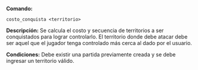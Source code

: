 **Comando:** 

    costo_conquista <territorio>

**Descripción:** Se calcula el costo y secuencia de territorios a ser conquistados para lograr controlarlo. El territorio donde debe atacar debe ser aquel que el jugador tenga controlado más cerca al dado por el usuario.

**Condiciones:** Debe existir una partida previamente creada y se debe ingresar un territorio válido.

